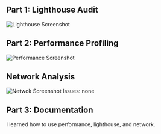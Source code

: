 ## Part 1: Lighthouse Audit

![Lighthouse Screenshot](image.png)

## Part 2: Performance Profiling

![Performance Screenshot](image-1.png)

## Network Analysis

![Netwok Screenshot](image-2.png)
Issues: none

## Part 3: Documentation

I learned how to use performance, lighthouse, and network.
